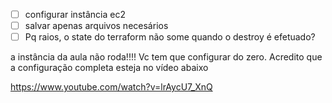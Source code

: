 

- [ ] configurar instância ec2
- [ ] salvar apenas arquivos necesários
- [ ] Pq raios, o state do terraform não some quando o destroy é efetuado?

a instância da aula não roda!!!! Vc tem que configurar do zero.
Acredito que a configuração completa esteja no vídeo abaixo

https://www.youtube.com/watch?v=lrAycU7_XnQ
